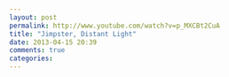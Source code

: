```yaml
---
layout: post
permalink: http://www.youtube.com/watch?v=p_MXCBt2CuA
title: "Jimpster, Distant Light"
date: 2013-04-15 20:39
comments: true
categories: 
---
```

